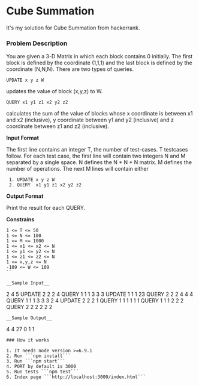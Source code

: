 Cube Summation
===

It's my solution for Cube Summation from hackerrank.

### Problem Description

You are given a 3-D Matrix in which each block contains 0 initially. The first block is defined by the coordinate (1,1,1) and the last block is defined by the coordinate (N,N,N). There are two types of queries.

```
UPDATE x y z W
```
updates the value of block (x,y,z) to W.

```
QUERY x1 y1 z1 x2 y2 z2
```

calculates the sum of the value of blocks whose x coordinate is between x1 and x2 (inclusive), y coordinate between y1 and y2 (inclusive) and z coordinate between z1 and z2 (inclusive).

__Input Format__

The first line contains an integer T, the number of test-cases. T testcases follow.
For each test case, the first line will contain two integers N and M separated by a single space.
N defines the N * N * N matrix.
M defines the number of operations.
The next M lines will contain either

```
 1. UPDATE x y z W
 2. QUERY  x1 y1 z1 x2 y2 z2
```

__Output Format__

Print the result for each QUERY.

__Constrains__
```
1 <= T <= 50
1 <= N <= 100
1 <= M <= 1000
1 <= x1 <= x2 <= N
1 <= y1 <= y2 <= N
1 <= z1 <= z2 <= N
1 <= x,y,z <= N
-109 <= W <= 109
``

__Sample Input__
```
2
4 5
UPDATE 2 2 2 4
QUERY 1 1 1 3 3 3
UPDATE 1 1 1 23
QUERY 2 2 2 4 4 4
QUERY 1 1 1 3 3 3
2 4
UPDATE 2 2 2 1
QUERY 1 1 1 1 1 1
QUERY 1 1 1 2 2 2
QUERY 2 2 2 2 2 2
```
__Sample Output__
```
4
4
27
0
1
1
```
### How it works

1. It needs node version >=6.9.1
2. Run ```npm install```
3. Run ```npm start```
4. PORT by default is 3000
5. Run tests ```npm test```
6. Index page ```http://localhost:3000/index.html```